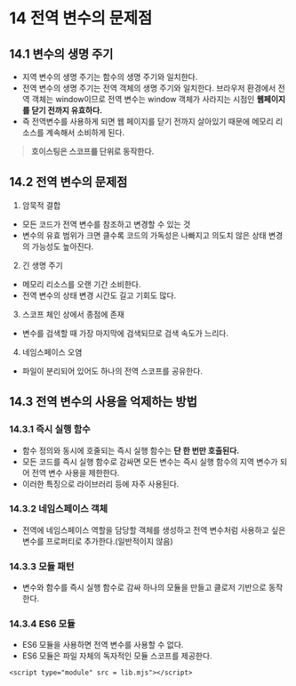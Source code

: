 # 14 전역 변수의 문제점

## 14.1 변수의 생명 주기
- 지역 변수의 생명 주기는 함수의 생명 주기와 일치한다.
- 전역 변수의 생명 주기는 전역 객체의 생명 주기와 일치한다. 브라우저 환경에서 전역 객체는 window이므로 전역 변수는 window 객체가 사라지는 시점인 **웹페이지를 닫기 전까지 유효하다.**
- 즉 전역변수를 사용하게 되면 웹 페이지를 닫기 전까지 살아있기 때문에 메모리 리소스를 계속해서 소비하게 된다.
> **호이스팅은 스코프를 단위로 동작한다.**

## 14.2 전역 변수의 문제점
1. 암묵적 결합
- 모든 코드가 전역 변수를 참조하고 변경할 수 있는 것
- 변수의 유효 범위가 크면 클수록 코드의 가독성은 나빠지고  의도치 않은 상태 변경의 가능성도 높아진다.
2. 긴 생명 주기
- 메모리 리소스를 오랜 기간 소비한다.
- 전역 변수의 상태 변경 시간도 길고 기회도 많다.
3. 스코프 체인 상에서 종점에 존재
- 변수를 검색할 때 가장 마지막에 검색되므로 검색 속도가 느리다.
4. 네임스페이스 오염
- 파일이 분리되어 있어도 하나의 전역 스코프를 공유한다.

## 14.3 전역 변수의 사용을 억제하는 방법

### 14.3.1 즉시 실행 함수
- 함수 정의와 동시에 호줄되는 즉시 실행 함수는 **단 한 번만 호출된다.**
- 모든 코드를 즉시 실행 함수로 감싸면 모든 변수는 즉시 실행 함수의 지역 변수가 되어 전역 변수 사용을 제한한다.
- 이러한 특징으로 라이브러리 등에 자주 사용된다.

### 14.3.2 네임스페이스 객체
- 전역에 네임스페이스 역할을 담당할 객체를 생성하고 전역 변수처럼 사용하고 싶은 변수를 프로퍼티로 추가한다.(일반적이지 않음)

### 14.3.3 모듈 패턴
- 변수와 함수를 즉시 실행 함수로 감싸 하나의 모듈을 만들고 클로저 기반으로 동작한다.

### 14.3.4 ES6 모듈
- ES6 모듈을 사용하면 전역 변수를 사용할 수 없다.
- ES6 모듈은 파일 자체의 독자적인 모듈 스코프를 제공한다.
```
<script type="module" src = lib.mjs"></script>
```
